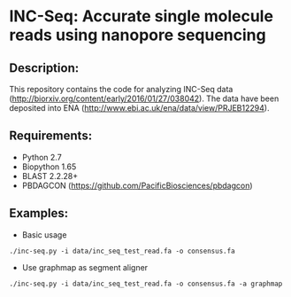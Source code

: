 INC-Seq: Accurate single molecule reads using nanopore sequencing
======
Description:
------
This repository contains the code for analyzing INC-Seq data (http://biorxiv.org/content/early/2016/01/27/038042). The data have been deposited into ENA (http://www.ebi.ac.uk/ena/data/view/PRJEB12294).

Requirements:
--------------
 - Python 2.7
 - Biopython 1.65
 - BLAST 2.2.28+
 - PBDAGCON (https://github.com/PacificBiosciences/pbdagcon)

Examples:
--------------
* Basic usage
```
./inc-seq.py -i data/inc_seq_test_read.fa -o consensus.fa
```
* Use graphmap as segment aligner
```
./inc-seq.py -i data/inc_seq_test_read.fa -o consensus.fa -a graphmap
```

